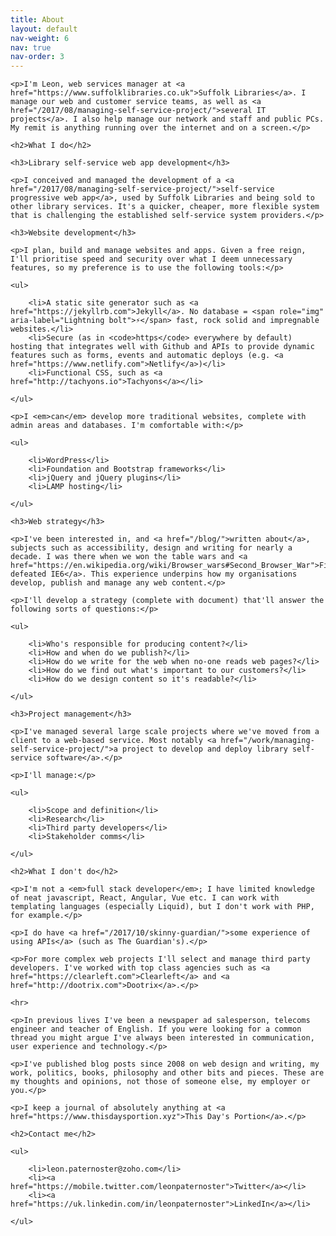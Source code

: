 ```yaml
---
title: About
layout: default
nav-weight: 6
nav: true
nav-order: 3
---
```


<div class="c-link-underline">

    <p>I'm Leon, web services manager at <a href="https://www.suffolklibraries.co.uk">Suffolk Libraries</a>. I manage our web and customer service teams, as well as <a href="/2017/08/managing-self-service-project/">several IT projects</a>. I also help manage our network and staff and public PCs. My remit is anything running over the internet and on a screen.</p>

    <h2>What I do</h2>

    <h3>Library self-service web app development</h3>

    <p>I conceived and managed the development of a <a href="/2017/08/managing-self-service-project/">self-service progressive web app</a>, used by Suffolk Libraries and being sold to other library services. It's a quicker, cheaper, more flexible system that is challenging the established self-service system providers.</p>

    <h3>Website development</h3>

    <p>I plan, build and manage websites and apps. Given a free reign, I'll prioritise speed and security over what I deem unnecessary features, so my preference is to use the following tools:</p>

    <ul>

        <li>A static site generator such as <a href="https://jekyllrb.com">Jekyll</a>. No database = <span role="img" aria-label="Lightning bolt">⚡️</span> fast, rock solid and impregnable websites.</li>
        <li>Secure (as in <code>https</code> everywhere by default) hosting that integrates well with Github and APIs to provide dynamic features such as forms, events and automatic deploys (e.g. <a href="https://www.netlify.com">Netlify</a>)</li>
        <li>Functional CSS, such as <a href="http://tachyons.io">Tachyons</a></li>

    </ul>

    <p>I <em>can</em> develop more traditional websites, complete with admin areas and databases. I'm comfortable with:</p>

    <ul>

        <li>WordPress</li>
        <li>Foundation and Bootstrap frameworks</li>
        <li>jQuery and jQuery plugins</li>
        <li>LAMP hosting</li>

    </ul>

    <h3>Web strategy</h3>

    <p>I've been interested in, and <a href="/blog/">written about</a>, subjects such as accessibility, design and writing for nearly a decade. I was there when we won the table wars and <a href="https://en.wikipedia.org/wiki/Browser_wars#Second_Browser_War">Firefox defeated IE6</a>. This experience underpins how my organisations develop, publish and manage any web content.</p>

    <p>I'll develop a strategy (complete with document) that'll answer the following sorts of questions:</p>

    <ul>

        <li>Who's responsible for producing content?</li>
        <li>How and when do we publish?</li>
        <li>How do we write for the web when no-one reads web pages?</li>
        <li>How do we find out what's important to our customers?</li>
        <li>How do we design content so it's readable?</li>

    </ul>

    <h3>Project management</h3>

    <p>I've managed several large scale projects where we've moved from a client to a web-based service. Most notably <a href="/work/managing-self-service-project/">a project to develop and deploy library self-service software</a>.</p>

    <p>I'll manage:</p>

    <ul>

        <li>Scope and definition</li>
        <li>Research</li>
        <li>Third party developers</li>
        <li>Stakeholder comms</li>

    </ul>

    <h2>What I don't do</h2>

    <p>I'm not a <em>full stack developer</em>; I have limited knowledge of neat javascript, React, Angular, Vue etc. I can work with templating languages (especially Liquid), but I don't work with PHP, for example.</p>

    <p>I do have <a href="/2017/10/skinny-guardian/">some experience of using APIs</a> (such as The Guardian's).</p>

    <p>For more complex web projects I'll select and manage third party developers. I've worked with top class agencies such as <a href="https://clearleft.com">Clearleft</a> and <a href="http://dootrix.com">Dootrix</a>.</p>

    <hr>

    <p>In previous lives I've been a newspaper ad salesperson, telecoms engineer and teacher of English. If you were looking for a common thread you might argue I've always been interested in communication, user experience and technology.</p>

    <p>I've published blog posts since 2008 on web design and writing, my work, politics, books, philosophy and other bits and pieces. These are my thoughts and opinions, not those of someone else, my employer or you.</p>

    <p>I keep a journal of absolutely anything at <a href="https://www.thisdaysportion.xyz">This Day's Portion</a>.</p>

    <h2>Contact me</h2>

    <ul>

        <li>leon.paternoster@zoho.com</li>
        <li><a href="https://mobile.twitter.com/leonpaternoster">Twitter</a></li>
        <li><a href="https://uk.linkedin.com/in/leonpaternoster">LinkedIn</a></li>

    </ul>

</div>
